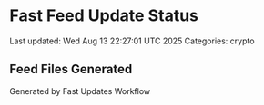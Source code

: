 # Fast Feed Update Status
Last updated: Wed Aug 13 22:27:01 UTC 2025
Categories: crypto

## Feed Files Generated

Generated by Fast Updates Workflow
